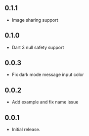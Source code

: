 ## 0.1.1

- Image sharing support

## 0.1.0

- Dart 3 null safety support

## 0.0.3

- Fix dark mode message input color

## 0.0.2

- Add example and fix name issue

## 0.0.1

- Initial release.
